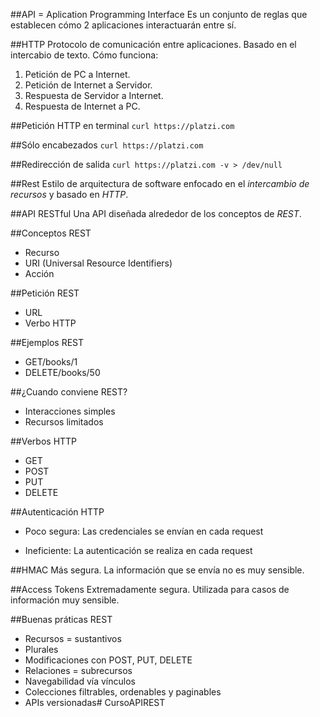 ##API = Aplication Programming Interface
Es un conjunto de reglas que establecen cómo 2 aplicaciones interactuarán entre sí.

##HTTP
Protocolo de comunicación entre aplicaciones.
Basado en el intercabio de texto.
Cómo funciona:
1. Petición de PC a Internet.
2. Petición de Internet a Servidor.
3. Respuesta de Servidor a Internet.
4. Respuesta de Internet a PC.

##Petición HTTP en terminal
`curl https://platzi.com`

##Sólo encabezados
`curl https://platzi.com`

##Redirección de salida
`curl https://platzi.com -v > /dev/null`

##Rest
Estilo de arquitectura de software enfocado en el *intercambio de recursos* y basado en *HTTP*.

##API RESTful
Una API diseñada alrededor de los conceptos de *REST*.

##Conceptos REST
- Recurso
- URI (Universal Resource Identifiers)
- Acción

##Petición REST
- URL
- Verbo HTTP

##Ejemplos REST
- GET/books/1
- DELETE/books/50

##¿Cuando conviene REST?
- Interacciones simples
- Recursos limitados

##Verbos HTTP
- GET
- POST
- PUT
- DELETE

##Autenticación HTTP
- Poco segura: Las credenciales se envían en cada request

- Ineficiente: La autenticación se realiza en cada request

##HMAC
Más segura. La información que se envía no es muy sensible.

##Access Tokens
Extremadamente segura. Utilizada para casos de información muy sensible.

##Buenas práticas REST
- Recursos = sustantivos
- Plurales
- Modificaciones con POST, PUT, DELETE
- Relaciones = subrecursos
- Navegabilidad vía vínculos
- Colecciones filtrables, ordenables y paginables
- APIs versionadas# CursoAPIREST
